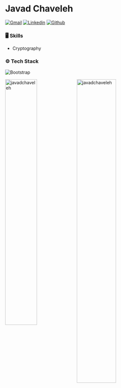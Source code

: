 # Javad Chaveleh

[![Gmail](https://img.shields.io/badge/-Gmail-c14438?style=flat&logo=Gmail&logoColor=white)](mailto:m.chaveleh1997@gmail.com)
[![Linkedin](https://img.shields.io/badge/-LinkedIn-blue?style=flat&logo=Linkedin&logoColor=white)](https://www.linkedin.com/in/javad-chaveleh-193b08297?utm_source=share&utm_campaign=share_via&utm_content=profile&utm_medium=android_app)
[![Github](https://img.shields.io/github/followers/hejazizo?label=Follow&style=social)](https://github.com/javadchaveleh)
### 🖥 Skills

- Cryptography
### ⚙️ Tech Stack
![Bootstrap](https://img.shields.io/badge/-Python-05122A?style=flat-square&logo=Python&color=353535)

<div>
  <img width="45%" align="left" src="https://github-readme-stats.vercel.app/api/top-langs?username=javadchaveleh&show_icons=true&locale=en&layout=compact" alt="javadchaveleh" />
  <img width="50%"  src="https://github-readme-streak-stats.herokuapp.com/?user=javadchaveleh&" alt="javadchaveleh" />
</div>
